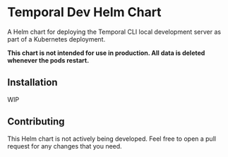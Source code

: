# Temporal Dev Helm Chart

A Helm chart for deploying the Temporal CLI local development server as part of
a Kubernetes deployment.

**This chart is not intended for use in production. All data is deleted whenever
the pods restart.**

## Installation

WIP

## Contributing

This Helm chart is not actively being developed. Feel free to open a pull
request for any changes that you need.
